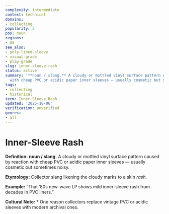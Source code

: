 ```yaml
---
complexity: intermediate
context: technical
domains:
- collecting
popularity: 5
pos: noun
regions:
- US
see_also:
- poly-lined-sleeve
- visual-grade
- play-grade
slug: inner-sleeve-rash
status: active
summary: '**noun / slang.** A cloudy or mottled vinyl surface pattern caused by reaction
  with cheap PVC or acidic paper inner sleeves — usually cosmetic but sometimes noisy.'
tags:
- collecting
- historical
term: Inner-Sleeve Rash
updated: '2025-10-06'
verification: unverified
genres:
- all
---
```


# Inner-Sleeve Rash

**Definition:** **noun / slang.** A cloudy or mottled vinyl surface pattern caused by reaction with cheap PVC or acidic paper inner sleeves — usually cosmetic but sometimes noisy.

**Etymology:** Collector slang likening the cloudy marks to a skin *rash.*

**Example:** “That ’80s new-wave LP shows mild inner-sleeve rash from decades in PVC liners.”

**Cultural Note:** * One reason collectors replace vintage PVC or acidic sleeves with modern archival ones.

